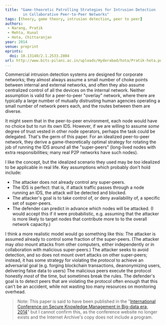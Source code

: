 ```yaml
---
title: "Game-theoretic Patrolling Strategies for Intrusion Detection
        in Collaborative Peer-to-Peer Networks"
tags: [theory, game theory, intrusion detection, peer to peer]
authors:
 - Narang, Pratik
 - Mehta, Kunal
 - Hota, Chittaranjan
year: 2014
venue: preprint
eprints:
  doi: 10.13140/2.1.2533.2804
url: http://www.bits-pilani.ac.in/uploads/Hyderabad/hota/Pratik-hota.pdf
...
```


Commercial intrusion detection systems are designed for corporate
networks; they almost always assume a small number of choke points
between internal and external networks, and often they also assume
centralized control of all the devices on the internal network.
Neither assumption is valid for a peer-to-peer "overlay" network,
where there are typically a large number of mutually distrusting human
agencies operating a small number of network peers each, and the
routes between them are diverse.

It might seem that in the peer-to-peer environment, each node would
have no choice but to run its own IDS.  However, if we are willing to
assume _some_ degree of trust vested in other node operators, perhaps
the task could be delegated.  That's the germ of this paper.  For an
idealized peer-to-peer network, they derive a game-theoretically
optimal strategy for rotating the job of running the IDS around all
the "super-peers" (long-lived nodes with extra responsibilities; many
real P2P networks have such nodes).

I like the concept, but the idealized scenario they used may be _too_
idealized to be applicable in real life.  Key assumptions which
probably don't hold include:

 * The attacker does not already control any super-peers.
 * The IDS is perfect: that is, if attack traffic passes through a
   node running an IDS, the attack _will_ be detected and blocked.
 * The attacker's goal is to take control of, or deny availability of,
   a specific set of super-peers.
 * The defender can predict in advance which nodes will be attacked.
   (I would accept this if it were probabilistic, e.g. assuming that
   the attacker is more likely to target nodes that contribute more to
   to the overall network capacity.)

I think a more realistic model would go something like this: The
attacker is assumed already to control some fraction of the
super-peers.  (The attacker may _also_ mount attacks from other
computers, either independently or in collaboration with malicious
super-peers.)  The attacker seeks to avoid detection, and so does not
mount overt attacks on other super-peers; instead, it has some
strategy for violating the _protocol_ to achieve an adversarial goal
(e.g. forging blockchain transactions, deanonymizing users, delivering
false data to users) The malicious peers execute the protocol honestly
_most_ of the time, but sometimes break the rules.  The defender's
goal is to detect peers that are violating the protocol often enough
that this can't be an accident, while not wasting too many resources
on monitoring overhead.

> Note: This paper is said to have been published in the
> "[International Conference on Secure Knowledge Management in Big-data era, 2014](https://web.archive.org/web/20140829073258/http://www.bits-dubai.ac.ae/skm2014/)"
> but I cannot confirm this, as the conference website no longer
> exists and the Internet Archive's copy does not include a program.
